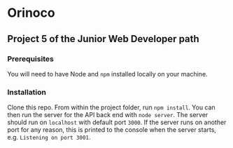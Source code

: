 # Orinoco #

## Project 5 of the Junior Web Developer path

### Prerequisites ###

You will need to have Node and `npm` installed locally on your machine.

### Installation ###

Clone this repo. From within the project folder, run `npm install`. You 
can then run the server for the API back end with `node server`. 
The server should run on `localhost` with default port `3000`. If the
server runs on another port for any reason, this is printed to the
console when the server starts, e.g. `Listening on port 3001`.
